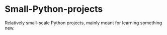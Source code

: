 # Small-Python-projects
Relatively small-scale Python projects, mainly meant for learning something new.
